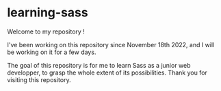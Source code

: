# learning-sass

Welcome to my repository ! 

I've been working on this repository since November 18th 2022, and I will be working on it for a few days. 

The goal of this repository is for me to learn Sass as a junior web developper, to grasp the whole extent of its possibilities. Thank you for visiting this repository.